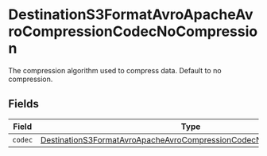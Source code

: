 # DestinationS3FormatAvroApacheAvroCompressionCodecNoCompression

The compression algorithm used to compress data. Default to no compression.


## Fields

| Field                                                                                                                                                             | Type                                                                                                                                                              | Required                                                                                                                                                          | Description                                                                                                                                                       |
| ----------------------------------------------------------------------------------------------------------------------------------------------------------------- | ----------------------------------------------------------------------------------------------------------------------------------------------------------------- | ----------------------------------------------------------------------------------------------------------------------------------------------------------------- | ----------------------------------------------------------------------------------------------------------------------------------------------------------------- |
| `codec`                                                                                                                                                           | [DestinationS3FormatAvroApacheAvroCompressionCodecNoCompressionCodec](../../models/shared/DestinationS3FormatAvroApacheAvroCompressionCodecNoCompressionCodec.md) | :heavy_minus_sign:                                                                                                                                                | N/A                                                                                                                                                               |